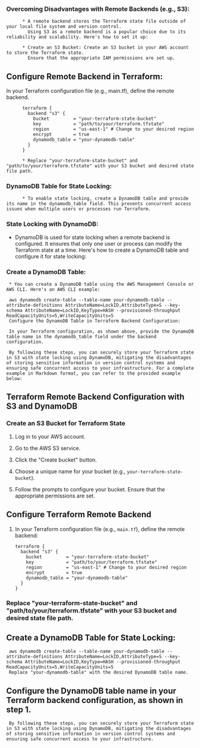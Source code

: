 
### Overcoming Disadvantages with Remote Backends (e.g., S3):

          * A remote backend stores the Terraform state file outside of your local file system and version control.
            Using S3 as a remote backend is a popular choice due to its reliability and scalability. Here's how to set it up:
     
          * Create an S3 Bucket: Create an S3 bucket in your AWS account to store the Terraform state. 
            Ensure that the appropriate IAM permissions are set up.

## Configure Remote Backend in Terraform:

   In your Terraform configuration file (e.g., main.tf), define the remote backend.

          terraform {
            backend "s3" {
              bucket         = "your-terraform-state-bucket"
              key            = "path/to/your/terraform.tfstate"
              region         = "us-east-1" # Change to your desired region
              encrypt        = true
              dynamodb_table = "your-dynamodb-table"
            }
          }

          * Replace "your-terraform-state-bucket" and "path/to/your/terraform.tfstate" with your S3 bucket and desired state file path.

### DynamoDB Table for State Locking:

          * To enable state locking, create a DynamoDB table and provide its name in the dynamodb_table field. This prevents concurrent access issues when multiple users or processes run Terraform.

### State Locking with DynamoDB:

* DynamoDB is used for state locking when a remote backend is configured. It ensures that only one user or process can modify the Terraform state at a time. Here's how to create a DynamoDB table and configure it for state locking:

### Create a DynamoDB Table:

     * You can create a DynamoDB table using the AWS Management Console or AWS CLI. Here's an AWS CLI example:

     aws dynamodb create-table --table-name your-dynamodb-table --attribute-definitions AttributeName=LockID,AttributeType=S --key-schema AttributeName=LockID,KeyType=HASH --provisioned-throughput ReadCapacityUnits=5,WriteCapacityUnits=5
     Configure the DynamoDB Table in Terraform Backend Configuration:
     
     In your Terraform configuration, as shown above, provide the DynamoDB table name in the dynamodb_table field under the backend configuration.
     
     By following these steps, you can securely store your Terraform state in S3 with state locking using DynamoDB, mitigating the disadvantages of storing sensitive information in version control systems and ensuring safe concurrent access to your infrastructure. For a complete example in Markdown format, you can refer to the provided example below:

## Terraform Remote Backend Configuration with S3 and DynamoDB

### Create an S3 Bucket for Terraform State

1. Log in to your AWS account.

2. Go to the AWS S3 service.

3. Click the "Create bucket" button.

4. Choose a unique name for your bucket (e.g., `your-terraform-state-bucket`).

5. Follow the prompts to configure your bucket. Ensure that the appropriate permissions are set.

## Configure Terraform Remote Backend

1. In your Terraform configuration file (e.g., `main.tf`), define the remote backend:

   ```hcl
   terraform {
     backend "s3" {
       bucket         = "your-terraform-state-bucket"
       key            = "path/to/your/terraform.tfstate"
       region         = "us-east-1" # Change to your desired region
       encrypt        = true
       dynamodb_table = "your-dynamodb-table"
     }
   }
   
### Replace "your-terraform-state-bucket" and "path/to/your/terraform.tfstate" with your S3 bucket and desired state file path.

## Create a DynamoDB Table for State Locking:

     aws dynamodb create-table --table-name your-dynamodb-table --attribute-definitions AttributeName=LockID,AttributeType=S --key-schema AttributeName=LockID,KeyType=HASH --provisioned-throughput ReadCapacityUnits=5,WriteCapacityUnits=5
     Replace "your-dynamodb-table" with the desired DynamoDB table name.

## Configure the DynamoDB table name in your Terraform backend configuration, as shown in step 1.

     By following these steps, you can securely store your Terraform state in S3 with state locking using DynamoDB, mitigating the disadvantages of storing sensitive information in version control systems and ensuring safe concurrent access to your infrastructure.




